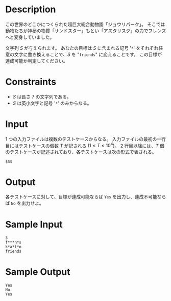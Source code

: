 # Description

この世界のどこかにつくられた超巨大総合動物園「ジョウリパーク」。
そこでは動物たちが神秘の物質「サンドスター」もとい「アスタリスク」の力でフレンズへと変身していました。

文字列 $S$ が与えられます。
あなたの目標は $S$ に含まれる記号 '`*`' をそれぞれ任意の文字に書き換えることで、$S$ を "`friends`" に変えることです。
この目標が達成可能か判定してください。

# Constraints

- $S$ は長さ $7$ の文字列である。
- $S$ は英小文字と記号 '`*`' のみからなる。

# Input

1 つの入力ファイルは複数のテストケースからなる。
入力ファイルの最初の一行目にはテストケースの個数 $T$ が記される $(1 \leq T \leq 10^4)$。
2 行目以降には、$T$ 個のテストケースが記述されており、各テストケースは次の形式で表される。

```
$S$
```

# Output

各テストケースに対して、目標が達成可能ならば `Yes` を出力し、達成不可能ならば `No` を出力せよ。

# Sample Input

```
3
f***n*s
k*a*t*o
friends
```

# Sample Output

```
Yes
No
Yes
```
